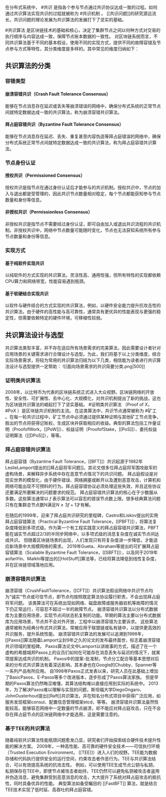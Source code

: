  在分布式系统中， #共识 是指各个参与节点通过共识协议达成一致的过程。如何通过共识算法实现共识的过程就被称为 #共识机制 。
[[共识问题]]的研究源远流长，共识问题的理论发展为共识算法的发展打下了坚实的基础。

#共识算法 是区块链技术的基础和核心，决定了集群节点之间以何种方式对交易的执行顺序与内容达成一致，保障节点账本数据的一致性。
对区块链系统而言，不同共识算法基于不同的基本假设，使用不同的实现方式，提供不同的故障容错及节点参与方式等特性，其分类维度是多样的。其中常见的维度归纳如下：

## 共识算法的分类
### 容错类型
#### 崩溃容错共识（Crash Fault Tolerance Consensus）
能够在节点消息存在延迟或丢失等崩溃错误的网络中，确保分布式系统的正常节点间就特定数据达成一致的共识算法，称为崩溃容错共识算法。
#### 拜占庭容错共识（Byzantine Fault Tolerance Consensus）
能够在节点消息存在延迟、丢失、重复甚至内容伪造等拜占庭错误的网络中，确保分布式系统正常节点间就特定数据达成一致的共识算法，称为拜占庭容错共识算法。
### 节点身份认证
#### 授权共识（Permissioned Consensus）
授权共识是指节点在通过身份认证后才能参与的共识机制。授权共识中，节点的加入与退出都是受管理的，因此共识节点数量相对稳定，每个节点都能获知参与节点数量和身份等信息。
#### 非授权共识（Permissionless Consensus）
非授权共识是指节点不需要经过身份认证，即可自由加入或退出共识流程的共识机制。非授权共识中，网络中节点数量可能随时变化，节点也无法获知系统所有参与节点数量和身份等信息。
### 实现方式
#### 基于纯软件实现共识
以纯软件的方式实现的共识算法，灵活性高、通用性强，但所有特性的实现都依赖CPU算力和网络带宽，性能容易遇到瓶颈。
#### 基于软硬结合实现共识
以软件与硬件结合的方式实现的共识算法，例如，以硬件安全能力提升抗攻击性的共识算法。由于硬件的高性能与高可靠性，通常具有更优异的性能表现与更强的稳定性，但需要依赖特定的硬件环境，可移植性较弱。

## 共识算法设计与选型

共识算法类型丰富，并不存在适应所有场景需求的完美算法，因此需要设计者针对应用场景的关键需求进行合理设计与选型。为此，我们将基于以上分类维度，结合实际场景需求，将较为常用的共识算法归结为以下几类，相信能为读者进行共识算法设计与选型提供一定帮助：
![[面向场景需求的共识简要分类.png|500]]

### 证明类共识算法
2008年，以比特币为代表的区块链系统正式进入大众视野。区块链网络的开放性、安全性、可扩展性、去中心化、大规模化，对共识机制提出了新的挑战，这也为区块链共识算法的崛起打下了坚实基础。
#证明类共识算法 （Proof of X， #PoX ）是区块链共识机制的主流。
在这类算法中，共识节点通常被称为 #矿工 。在每一轮共识过程中，矿工节点中必须通过提供某种证明与其他矿工节点竞争，胜出的节点将获得记账权，生成区块并获取相应的收益。典型的算法包括工作量证明（ProofofWork，[[PoW]]）、权益证明（ProofofStake，[[PoS]]）、委托权益证明算法（[[DPoS]]），等等。

### 拜占庭容错共识算法
拜占庭容错（Byzantine Fault Tolerance，[[BFT]]）共识起源于1982年LeslieLamport提出的[[拜占庭将军问题]]。其论文借多位拜占庭将军围攻敌军的虚构场景，来解释异步系统中存在恶意节点情况下的共识问题。
拜占庭假设是对现实世界的模型化，由于硬件错误、网络拥塞或断开以及遭到恶意攻击，计算机和网络可能出现不可预料的行为。拜占庭容错协议必须处理这些失效，并且这些协议还要满足所要解决的问题要求的规范。
拜占庭容错共识算法的核心在于少数服从多数。这些算法通常以 $f$ 表示算法可以容忍的错误节点数上限。很多经典算法问题只有在集群总节点数N满足$N≥3f+1$才有解。

在随后的1999年，迎来了拜占庭共识研究的里程碑，Castro和Liskov提出的实用拜占庭容错算法（Practical Byzantine Fault Tolerance，[[PBFT]]），将算法复杂度降低到多项式级。作为第一个有工程实践意义的拜占庭容错共识算法，PBFT能在诚实节点超过2/3的半同步网络中，以多项式级的消息复杂度在诚实节点间达成共识。
但随着区块链场景的出现，人们发现只有将复杂度进一步降低，才能适应新场景中大规模网络的需求。
2019年Gueta、Abraham等提出的可扩展拜占庭容错算法（Scalable Byzantine Fault Tolerance，[[SBFT]]），以及同于2019年aofanYin、Malkhi等提出的[[HotStuff]]算法等，已经将算法降低到线性复杂度，并在区块链领域落地应用。

### 崩溃容错共识算法
崩溃容错（CrushFaultTolerance，[[CFT]]）共识算法假设网络中共识节点均为“诚实”节点或可信节点，即节点均按照既定算法协议履行职责，不会出现拜占庭将军问题。
该类算法可在系统出现如网络、磁盘故障或服务器宕机等故障的情况下仍正常运行，可容忍不超过一半的故障节点。
崩溃容错共识算法以分布式数据库为主要应用场景，实现节点间状态机复制的功能。早期的算法主要以分布式数据库为应用场景，节点并不会对外开放，工程中以崩溃容错为主要诉求。
这些算法通常被称为经典分布式共识算法，常被应用于联盟链或私有链中，以提供更高效的共识服务，提升系统性能。
崩溃容错共识算法的发展可以追溯到1998年，[[Paxos]]算法随着Lamport尘封9年之久的论文的发布最终面世，标志着崩溃容错共识领域的里程碑。
Paxos算法论文中Lamport以讲故事的方式，描述了在一个虚构的希腊城邦Paxos上的议员们如何在可能存在消息丢失与延迟的情况下，就某项提案达成共识的机制。
Paxos中的提案-批准制，节点分工配合等基本思想对后来的分布式共识算法有着深远影响，其本身也在Google的Chubby、Spanner等一系列产品有所应用。
自1998年Paxos正式发表以来，研究人员在此基础上增加了BasicPaxos、E-Paxos等多个改进版本，逐步形成了Paxos算法家族。
但是早期的Paxos算法仍然晦涩难懂，其算法结构难以直接应用到实际的系统中。
2013年，为了解决Paxos难以理解与实现的问题，斯坦福大学DiegoOngaro、JohnOusterhout提出[[Raft]]共识算法，并在知名分布式项目中获得广泛应用，如服务发现框架consul、配置信息管理框架etcd，等等。
崩溃容错共识算法虽然性能较高，能够容忍网络中一定数量的节点崩溃，却不能应对拜占庭攻击，只在不会存在拜占庭节点的区块链网络中才能选用，这是需要注意的。

### 基于TEE的共识算法
随着纯软共识算法性能瓶颈问题愈发凸显，研究者们开始探索结合硬件技术提升性能的解决方案。
2009年，一种高性能、高可靠的硬件安全技术——可信执行环境（Trusted Execution Environment， [[TEE]]）进入人们的视野。TEE能为数据存储和代码执行提供安全的运行空间，约束攻击者作恶行为。TEE与共识算法结合，可以有效提高系统的抗攻击性。
例如，可以使用TEE生成节点公钥与私钥，私钥保存在TEE中，即使节点被攻击者劫持，TEE仍然可以避免私钥被攻击者盗用并伪造消息，避免集群受到恶意消息的攻击，大大提升了系统对拜占庭攻击的抵抗性，同时具备优异的性能。
典型算法如备受瞩目的 [[FastBFT]] 算法，就是结合TEE技术实现了低时延、高吞吐的拜占庭容错。

